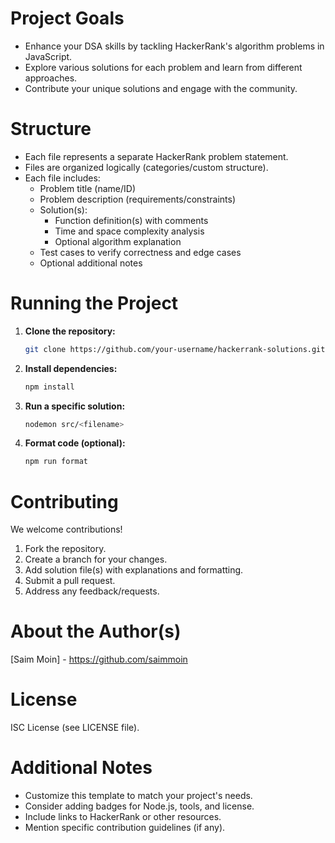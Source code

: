 # Project Goals

- Enhance your DSA skills by tackling HackerRank's algorithm problems in JavaScript.
- Explore various solutions for each problem and learn from different approaches.
- Contribute your unique solutions and engage with the community.

# Structure

- Each file represents a separate HackerRank problem statement.
- Files are organized logically (categories/custom structure).
- Each file includes:
  - Problem title (name/ID)
  - Problem description (requirements/constraints)
  - Solution(s):
    - Function definition(s) with comments
    - Time and space complexity analysis
    - Optional algorithm explanation
  - Test cases to verify correctness and edge cases
  - Optional additional notes

# Running the Project

1. **Clone the repository:**

   ```bash
   git clone https://github.com/your-username/hackerrank-solutions.git
   ```

2. **Install dependencies:**

   ```bash
   npm install
   ```

3. **Run a specific solution:**
   ```bash
   nodemon src/<filename>
   ```

3. **Format code (optional):**
   ```bash
   npm run format
   ```

# Contributing

We welcome contributions!

1. Fork the repository.
2. Create a branch for your changes.
3. Add solution file(s) with explanations and formatting.
4. Submit a pull request.
5. Address any feedback/requests.

# About the Author(s)

[Saim Moin] - https://github.com/saimmoin

# License

ISC License (see LICENSE file).

# Additional Notes

- Customize this template to match your project's needs.
- Consider adding badges for Node.js, tools, and license.
- Include links to HackerRank or other resources.
- Mention specific contribution guidelines (if any).
